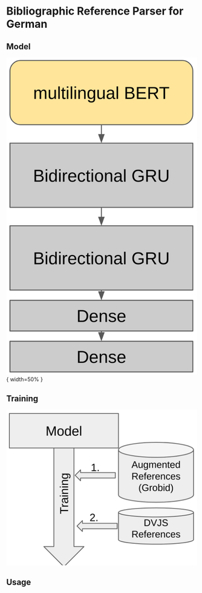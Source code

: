 # Bibliographic Reference Parser for German 
## Model
![Image of Architecture](misc/model.png){ width=50% }
## Training
![Image of Architecture](misc/train.png)
## Usage
